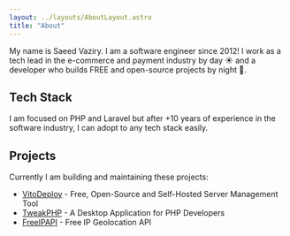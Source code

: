 ```yaml
---
layout: ../layouts/AboutLayout.astro
title: "About"
---
```


My name is Saeed Vaziry. I am a software engineer since 2012! I work as a tech lead in the e-commerce and payment industry by day ☀️ and a developer who builds FREE and open-source projects by night 🌙.

## Tech Stack

I am focused on PHP and Laravel but after +10 years of experience in the software industry, I can adopt to any tech stack easily.

## Projects

Currently I am building and maintaining these projects:

- [VitoDeploy](https://vitodeploy.com) - Free, Open-Source and Self-Hosted Server Management Tool
- [TweakPHP](https://tweakphp.com) - A Desktop Application for PHP Developers
- [FreeIPAPI](https://freeipapi.com) - Free IP Geolocation API
